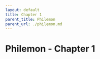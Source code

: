 ```yaml
---
layout: default
title: Chapter 1
parent_title: Philemon
parent_url: ./philemon.md
---
```


# Philemon - Chapter 1
